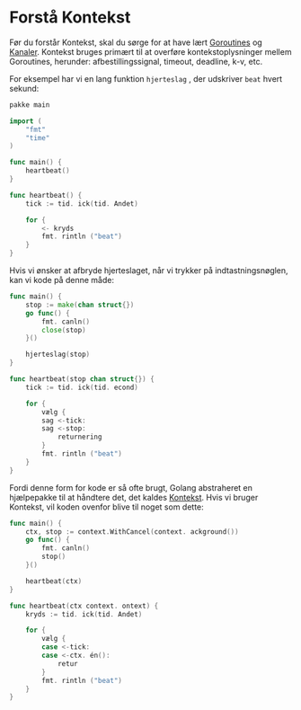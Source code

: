 # Forstå Kontekst

Før du forstår Kontekst, skal du sørge for at have lært [Goroutines](https://tour.golang.org/concurrency/1) og [Kanaler](https://tour.golang.org/concurrency/2). Kontekst bruges primært til at overføre kontekstoplysninger mellem Goroutines, herunder: afbestillingssignal, timeout, deadline, k-v, etc.

For eksempel har vi en lang funktion `hjerteslag` , der udskriver `beat` hvert sekund:

```go
pakke main

import (
    "fmt"
    "time"
)

func main() {
    heartbeat()
}

func heartbeat() {
    tick := tid. ick(tid. Andet)

    for {
        <- kryds
        fmt. rintln ("beat")
    }
}
```

Hvis vi ønsker at afbryde hjerteslaget, når vi trykker på indtastningsnøglen, kan vi kode på denne måde:

```go
func main() {
    stop := make(chan struct{})
    go func() {
        fmt. canln()
        close(stop)
    }()

    hjerteslag(stop)
}

func heartbeat(stop chan struct{}) {
    tick := tid. ick(tid. econd)

    for {
        vælg {
        sag <-tick:
        sag <-stop:
            returnering
        }
        fmt. rintln ("beat")
    }
}
```

Fordi denne form for kode er så ofte brugt, Golang abstraheret en hjælpepakke til at håndtere det, det kaldes [Kontekst](https://golang.org/pkg/context/). Hvis vi bruger Kontekst, vil koden ovenfor blive til noget som dette:

```go
func main() {
    ctx, stop := context.WithCancel(context. ackground())
    go func() {
        fmt. canln()
        stop()
    }()

    heartbeat(ctx)
}

func heartbeat(ctx context. ontext) {
    kryds := tid. ick(tid. Andet)

    for {
        vælg {
        case <-tick:
        case <-ctx. én():
            retur
        }
        fmt. rintln ("beat")
    }
}
```
